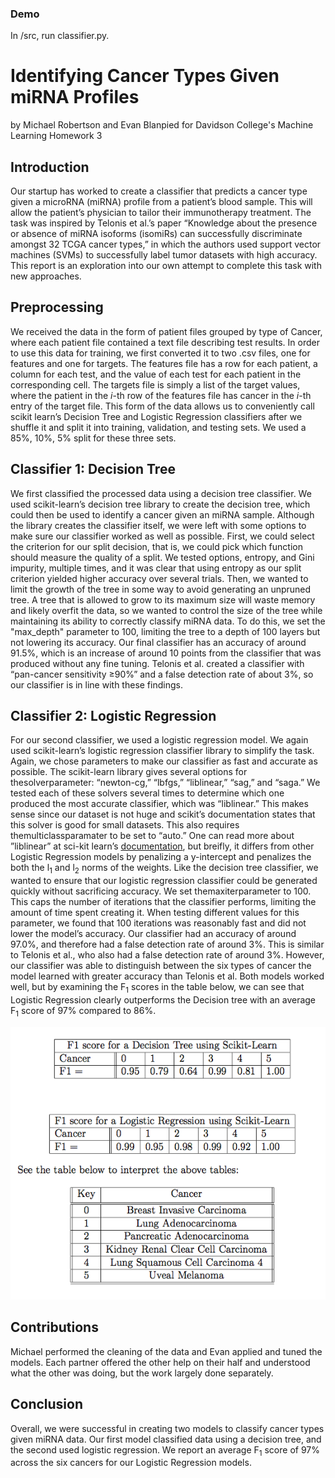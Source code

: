 
### Demo

In /src, run classifier.py.

# Identifying Cancer Types Given miRNA Profiles

by Michael Robertson and Evan Blanpied for Davidson College's Machine Learning Homework 3


## Introduction

Our startup has worked to create a classifier that predicts a cancer type
given a microRNA (miRNA) profile from a patient’s blood sample. This will
allow the patient’s physician to tailor their immunotherapy treatment. The
task was inspired by Telonis et al.’s paper “Knowledge about the presence or
absence of miRNA isoforms (isomiRs) can successfully discriminate amongst
32 TCGA cancer types,” in which the authors used support vector machines
(SVMs) to successfully label tumor datasets with high accuracy. This report is an exploration into our own attempt to complete this task with new
approaches.

## Preprocessing

We received the data in the form of patient files grouped by type of Cancer,
where each patient file contained a text file describing test results. In order to
use this data for training, we first converted it to two .csv files, one for features
and one for targets. The features file has a row for each patient, a column for
each test, and the value of each test for each patient in the corresponding
cell. The targets file is simply a list of the target values, where the patient
in the <i>i</i>-th row of the features file has cancer in the <i>i</i>-th entry of the target file.
This form of the data allows us to conveniently call scikit learn’s Decision
Tree and Logistic Regression classifiers after we shuffle it and split it into
training, validation, and testing sets. We used a 85%, 10%, 5% split for
these three sets.


## Classifier 1: Decision Tree

We first classified the processed data using a decision tree classifier. We used
scikit-learn’s decision tree library to create the decision tree, which could
then be used to identify a cancer given an miRNA sample. Although the
library creates the classifier itself, we were left with some options to make
sure our classifier worked as well as possible.
First, we could select the criterion for our split decision, that is, we could
pick which function should measure the quality of a split. We tested options, entropy, and Gini impurity, multiple times, and it was clear that using
entropy as our split criterion yielded higher accuracy over several trials.
Then, we wanted to limit the growth of the tree in some way to avoid
generating an unpruned tree. A tree that is allowed to grow to its maximum
size will waste memory and likely overfit the data, so we wanted to control
the size of the tree while maintaining its ability to correctly classify miRNA
data. To do this, we set the "max_depth" parameter to 100, limiting the tree
to a depth of 100 layers but not lowering its accuracy.
Our final classifier has an accuracy of around 91.5%, which is an increase
of around 10 points from the classifier that was produced without any fine
tuning. Telonis et al. created a classifier with “pan-cancer sensitivity ≥90%”
and a false detection rate of about 3%, so our classifier is in line with these
findings.

## Classifier 2: Logistic Regression

For our second classifier, we used a logistic regression model. We again used
scikit-learn’s logistic regression classifier library to simplify the task. Again,
we chose parameters to make our classifier as fast and accurate as possible.
The scikit-learn library gives several options for thesolverparameter:
“newton-cg,” “lbfgs,” “liblinear,” “sag,” and “saga.” We tested each of these
solvers several times to determine which one produced the most accurate
classifier, which was “liblinear.” This makes sense since our dataset is not
huge and scikit’s documentation states that this solver is good for small
datasets. This also requires themulticlassparamater to be set to “auto.”
One can read more about ”liblinear” at sci-kit learn’s [documentation](https://scikit-learn.org/stable/modules/linear_model.html#logistic-regression), but breifly, it differs from other Logistic Regression models by penalizing a y-intercept and penalizes the both the l<sub>1</sub> and l<sub>2</sub> norms of the weights.
Like the decision tree classifier, we wanted to ensure that our logistic
regression classifier could be generated quickly without sacrificing accuracy.
We set themaxiterparameter to 100. This caps the number of iterations
that the classifier performs, limiting the amount of time spent creating it.
When testing different values for this parameter, we found that 100 iterations
was reasonably fast and did not lower the model’s accuracy.
Our classifier had an accuracy of around 97.0%, and therefore had a false
detection rate of around 3%. This is similar to Telonis et al., who also had
a false detection rate of around 3%. However, our classifier was able to
distinguish between the six types of cancer the model learned with greater
accuracy than Telonis et al.
Both models worked well, but by examining the F<sub>1</sub> scores in the table
below, we can see that Logistic Regression clearly outperforms the Decision
tree with an average F<sub>1</sub> score of 97% compared to 86%.


<p align="center">
  <img src="https://raw.githubusercontent.com/robertson809/cancer-classification/main/fig/f1_results.png" alt="drawing" width="600"/>
</p>



## Contributions

Michael performed the cleaning of the data and Evan applied and tuned the
models. Each partner offered the other help on their half and understood
what the other was doing, but the work largely done separately.

## Conclusion

Overall, we were successful in creating two models to classify cancer types
given miRNA data. Our first model classified data using a decision tree, and
the second used logistic regression. We report an average F<sub>1</sub> score of 97%
across the six cancers for our Logistic Regression models.


